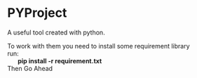 # PYProject
A useful tool created with python.

To work with them you need to install some requirement library</br>
run:</br>
&nbsp;&nbsp;&nbsp;&nbsp;&nbsp;&nbsp;<strong>pip install -r requirement.txt</strong></br>
Then Go Ahead
